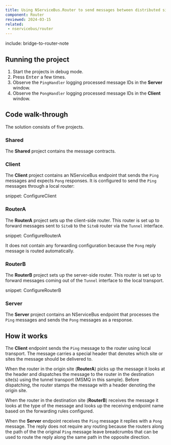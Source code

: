```yaml
---
title: Using NServiceBus.Router to send messages between distributed sites
component: Router
reviewed: 2024-03-15
related:
 - nservicebus/router
---
```


include: bridge-to-router-note

## Running the project

 1. Start the projects in debug mode.
 1. Press <kbd>Enter</kbd> a few times.
 1. Observe the `PingHandler` logging processed message IDs in the **Server** window.
 1. Observe the `PongHandler` logging processed message IDs in the **Client** window.


## Code walk-through

The solution consists of five projects.


### Shared

The **Shared** project contains the message contracts.


### Client

The **Client** project contains an NServiceBus endpoint that sends the `Ping` messages and expects `Pong` responses. It is configured to send the `Ping` messages through a local router:

snippet: ConfigureClient


### RouterA

The **RouterA** project sets up the client-side router. This router is set up to forward messages sent to `SiteB` to the `SiteB` router via the `Tunnel` interface.

snippet: ConfigureRouterA

It does not contain any forwarding configuration because the `Pong` reply message is routed automatically.


### RouterB

The **RouterB** project sets up the server-side router. This router is set up to forward messages coming out of the `Tunnel` interface to the local transport.

snippet: ConfigureRouterB


### Server

The **Server** project contains an NServiceBus endpoint that processes the `Ping` messages and sends the `Pong` messages as a response. 


## How it works

The **Client** endpoint sends the `Ping` message to the router using local transport. The message carries a special header that denotes which site or sites the message should be delivered to.

When the router in the origin site (**RouterA**) picks up the message it looks at the header and dispatches the message to the router in the destination site(s) using the tunnel transport (MSMQ in this sample). Before dispatching, the router stamps the message with a header denoting the origin site.

When the router in the destination site (**RouterB**) receives the message it looks at the type of the message and looks up the receiving endpoint name based on the forwarding rules configured. 

When the **Server** endpoint receives the `Ping` message it replies with a `Pong` message. The reply does not require any routing because the routers along the path of the the original `Ping` message leave breadcrumbs that can be used to route the reply along the same path in the opposite direction. 
